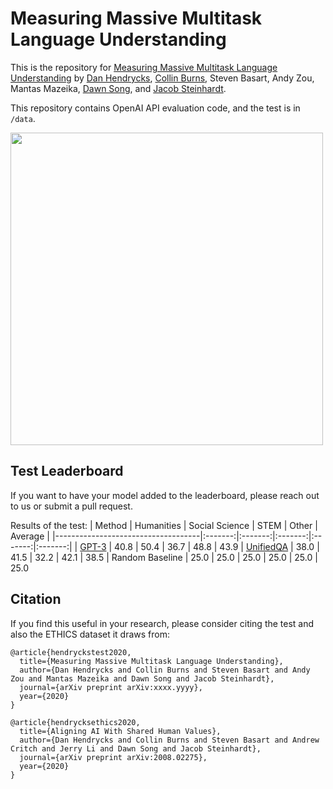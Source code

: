 # Measuring Massive Multitask Language Understanding
This is the repository for [Measuring Massive Multitask Language Understanding](https://arxiv.org/pdf/xxxx.yyyy) by [Dan Hendrycks](https://people.eecs.berkeley.edu/~hendrycks/), [Collin Burns](http://collinpburns.com), Steven Basart, Andy Zou, Mantas Mazeika, [Dawn Song](https://people.eecs.berkeley.edu/~dawnsong/), and [Jacob Steinhardt](https://www.stat.berkeley.edu/~jsteinhardt/).

This repository contains OpenAI API evaluation code, and the test is in `/data`.

<img align="center" src="size_and_accuracy.png" width="500">

## Test Leaderboard

If you want to have your model added to the leaderboard, please reach out to us or submit a pull request.


Results of the test:
|                Method               |  Humanities |  Social Science  | STEM | Other | Average |
|------------------------------------|:-------:|:-------:|:-------:|:-------:|:-------:|
| [GPT-3](https://arxiv.org/abs/2005.14165) | 40.8 | 50.4 | 36.7 | 48.8 | 43.9
| [UnifiedQA](https://arxiv.org/abs/2005.00700) | 38.0 | 41.5 | 32.2 | 42.1 | 38.5
| Random Baseline           | 25.0 | 25.0 | 25.0 | 25.0 | 25.0 | 25.0


## Citation

If you find this useful in your research, please consider citing the test and also the ETHICS dataset it draws from:

    @article{hendryckstest2020,
      title={Measuring Massive Multitask Language Understanding},
      author={Dan Hendrycks and Collin Burns and Steven Basart and Andy Zou and Mantas Mazeika and Dawn Song and Jacob Steinhardt},
      journal={arXiv preprint arXiv:xxxx.yyyy},
      year={2020}
    }

    @article{hendrycksethics2020,
      title={Aligning AI With Shared Human Values},
      author={Dan Hendrycks and Collin Burns and Steven Basart and Andrew Critch and Jerry Li and Dawn Song and Jacob Steinhardt},
      journal={arXiv preprint arXiv:2008.02275},
      year={2020}
    }
